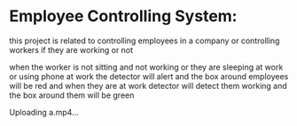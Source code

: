 # Employee Controlling System:
this project is related to controlling employees in a company or controlling workers if they are working or not

when the worker is not sitting and not working or they are sleeping at work or using phone at work the detector will alert and the box around employees will be red 
and when they are at work detector will detect them working and the box around them will be green


Uploading a.mp4…

